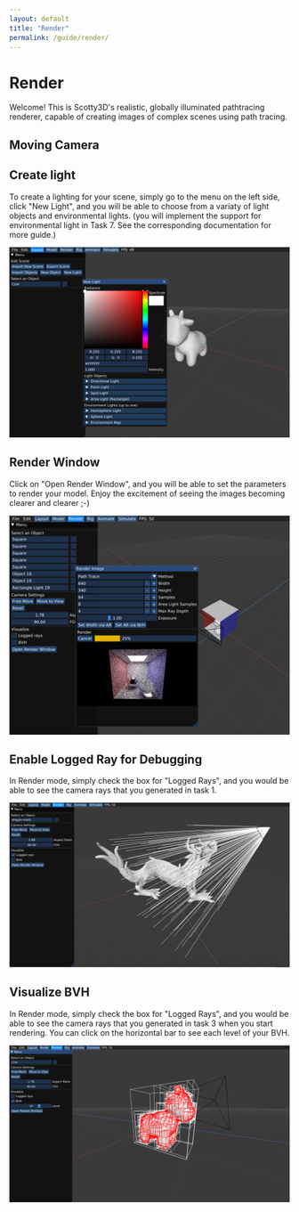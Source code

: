 ```yaml
---
layout: default
title: "Render"
permalink: /guide/render/
---
```


# Render

Welcome! This is Scotty3D's realistic, globally illuminated pathtracing renderer, capable of creating images of complex scenes using path tracing.

## Moving Camera

## Create light

To create a lighting for your scene, simply go to the menu on the left side, click "New Light", and you will be able to choose from a variaty of light objects and environmental lights. (you will implement the support for environmental light in Task 7. See the corresponding documentation for more guide.)

![light](render_mode/light.png)

## Render Window

Click on "Open Render Window", and you will be able to set the parameters to render your model. Enjoy the excitement of seeing the images becoming clearer and clearer ;-)

![light](render_mode/window.png)

## Enable Logged Ray for Debugging

In Render mode, simply check the box for "Logged Rays", and you would be able to see the camera rays that you generated in task 1.

![ray](render_mode/log_ray.png)


## Visualize BVH

In Render mode, simply check the box for "Logged Rays", and you would be able to see the camera rays that you generated in task 3 when you start rendering. You can click on the horizontal bar to see each level of your BVH.

![ray](render_mode/bvh.png)






